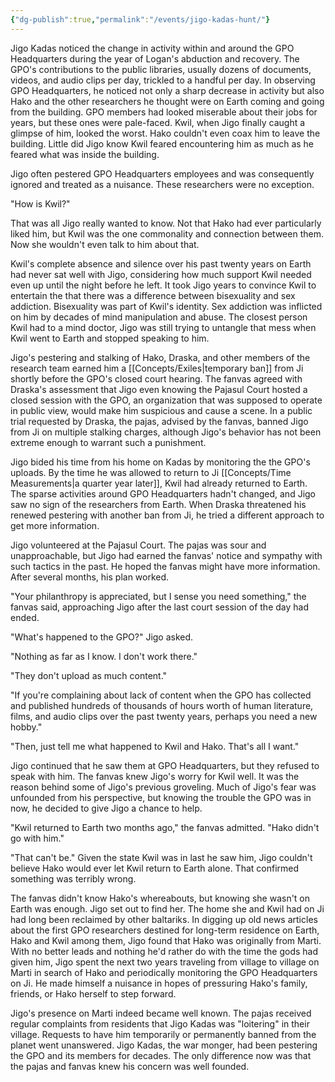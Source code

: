 ```yaml
---
{"dg-publish":true,"permalink":"/events/jigo-kadas-hunt/"}
---
```


Jigo Kadas noticed the change in activity within and around the GPO Headquarters during the year of Logan's abduction and recovery. The GPO's contributions to the public libraries, usually dozens of documents, videos, and audio clips per day, trickled to a handful per day. In observing GPO Headquarters, he noticed not only a sharp decrease in activity but also Hako and the other researchers he thought were on Earth coming and going from the building. GPO members had looked miserable about their jobs for years, but these ones were pale-faced. Kwil, when Jigo finally caught a glimpse of him, looked the worst. Hako couldn't even coax him to leave the building. Little did Jigo know Kwil feared encountering him as much as he feared what was inside the building.

Jigo often pestered GPO Headquarters employees and was consequently ignored and treated as a nuisance. These researchers were no exception.

"How is Kwil?"

That was all Jigo really wanted to know. Not that Hako had ever particularly liked him, but Kwil was the one commonality and connection between them. Now she wouldn't even talk to him about that.

Kwil's complete absence and silence over his past twenty years on Earth had never sat well with Jigo, considering how much support Kwil needed even up until the night before he left. It took Jigo years to convince Kwil to entertain the that there was a difference between bisexuality and sex addiction. Bisexuality was part of Kwil's identity. Sex addiction was inflicted on him by decades of mind manipulation and abuse. The closest person Kwil had to a mind doctor, Jigo was still trying to untangle that mess when Kwil went to Earth and stopped speaking to him.

Jigo's pestering and stalking of Hako, Draska, and other members of the research team earned him a [[Concepts/Exiles\|temporary ban]] from Ji shortly before the GPO's closed court hearing. The fanvas agreed with Draska's assessment that Jigo even knowing the Pajasul Court hosted a closed session with the GPO, an organization that was supposed to operate in public view, would make him suspicious and cause a scene. In a public trial requested by Draska, the pajas, advised by the fanvas, banned Jigo from Ji on multiple stalking charges, although Jigo's behavior has not been extreme enough to warrant such a punishment.

Jigo bided his time from his home on Kadas by monitoring the the GPO's uploads. By the time he was allowed to return to Ji [[Concepts/Time Measurements\|a quarter year later]], Kwil had already returned to Earth. The sparse activities around GPO Headquarters hadn't changed, and Jigo saw no sign of the researchers from Earth. When Draska threatened his renewed pestering with another ban from Ji, he tried a different approach to get more information.

Jigo volunteered at the Pajasul Court. The pajas was sour and unapproachable, but Jigo had earned the fanvas' notice and sympathy with such tactics in the past. He hoped the fanvas might have more information. After several months, his plan worked.

"Your philanthropy is appreciated, but I sense you need something," the fanvas said, approaching Jigo after the last court session of the day had ended.

"What's happened to the GPO?" Jigo asked.

"Nothing as far as I know. I don't work there."

"They don't upload as much content."

"If you're complaining about lack of content when the GPO has collected and published hundreds of thousands of hours worth of human literature, films, and audio clips over the past twenty years, perhaps you need a new hobby."

"Then, just tell me what happened to Kwil and Hako. That's all I want."

Jigo continued that he saw them at GPO Headquarters, but they refused to speak with him. The fanvas knew Jigo's worry for Kwil well. It was the reason behind some of Jigo's previous groveling. Much of Jigo's fear was unfounded from his perspective, but knowing the trouble the GPO was in now, he decided to give Jigo a chance to help.

"Kwil returned to Earth two months ago," the fanvas admitted. "Hako didn't go with him."

"That can't be." Given the state Kwil was in last he saw him, Jigo couldn't believe Hako would ever let Kwil return to Earth alone. That confirmed something was terribly wrong.

The fanvas didn't know Hako's whereabouts, but knowing she wasn't on Earth was enough. Jigo set out to find her. The home she and Kwil had on Ji had long been reclaimed by other baltariks. In digging up old news articles about the first GPO researchers destined for long-term residence on Earth, Hako and Kwil among them, Jigo found that Hako was originally from Marti. With no better leads and nothing he'd rather do with the time the gods had given him, Jigo spent the next two years traveling from village to village on Marti in search of Hako and periodically monitoring the GPO Headquarters on Ji. He made himself a nuisance in hopes of pressuring Hako's family, friends, or Hako herself to step forward.

Jigo's presence on Marti indeed became well known. The pajas received regular complaints from residents that Jigo Kadas was "loitering" in their village. Requests to have him temporarily or permanently banned from the planet went unanswered. Jigo Kadas, the war monger, had been pestering the GPO and its members for decades. The only difference now was that the pajas and fanvas knew his concern was well founded.